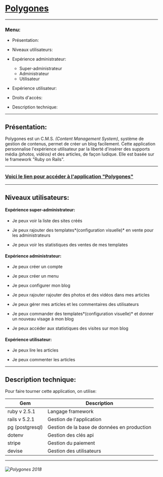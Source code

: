 # [Polygones](https://polygones.herokuapp.com/) 
---

### Menu: ###

* Présentation: 

* Niveaux utilisateurs:

* Expérience administrateur:

  * Super-administrateur
  * Administrateur
  * Utilisateur

* Expérience utilisateur:

* Droits d'accès:

* Description technique:

---


## Présentation: ##  
 
 Polygones est un C.M.S. *(Content Management System)*, système de gestion de contenus, permet de créer un blog facilement. Cette application personnalise l'expérience utilisateur par la liberté d'insérer des supports média *(photos, vidéos)* et des articles, de façon ludique. Elle est basée sur le framework "Ruby on Rails". 

---

### [Voici le lien pour accéder à l'application "Polygones"](https://polygones.herokuapp.com/)

---

## Niveaux utilisateurs:


#### Expérience super-administrateur:

- Je peux voir la liste des sites créés

- Je peux rajouter des templates*(configuration visuelle)* en vente pour les administrateurs

- Je peux voir les statistiques des ventes de mes templates  


#### Expérience administrateur:

- Je peux créer un compte

- Je peux créer un menu

- Je peux configurer mon blog

- Je peux rajouter rajouter des photos et des vidéos dans mes articles

- Je peux gérer mes articles et les commentaires des utilisateurs

- Je peux commander des templates*(configuration visuelle)* et donner un nouveau visage à mon blog

- Je peux accéder aux statistiques des visites sur mon blog



#### Expérience utilisateur:

- Je peux lire les articles

- Je peux commenter les articles

---

## Description technique:

Pour faire tourner cette application, on utilise:

| Gem | Description |
|-----|-------------|
| ruby v 2.5.1 | Langage framework |
| rails v 5.2.1 | Gestion de l'application |
| pg (postgresql) | Gestion de la base de données en production |
| dotenv | Gestion des clés api |
| stripe | Gestion du paiement |
| devise | Gestion des utilisateurs|


---


###### ![Polygones](https://i.goopics.net/2ZjKR.png) 2018 